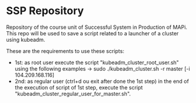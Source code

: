 SSP Repository
======

Repository of the course unit of Successful System in Production of MAPi.
This repo will be used to save a script related to a launcher of a cluster using kubeadm.

These are the requirements to use these scripts:
- 1st: as root user execute the script "kubeadm_cluster_root_user.sh" using the following examples -> sudo ./kubeadm_cluster.sh -r master [-i 104.209.168.116]
- 2nd: as regular user (ctrl+d ou exit after done the 1st step) in the end of the execution of script of 1st step, execute the script "kubeadm_cluster_regular_user_for_master.sh".
